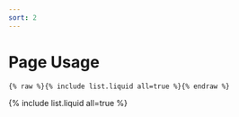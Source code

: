 ```yaml
---
sort: 2
---
```


# Page Usage

```
{% raw %}{% include list.liquid all=true %}{% endraw %}
```

{% include list.liquid all=true %}
